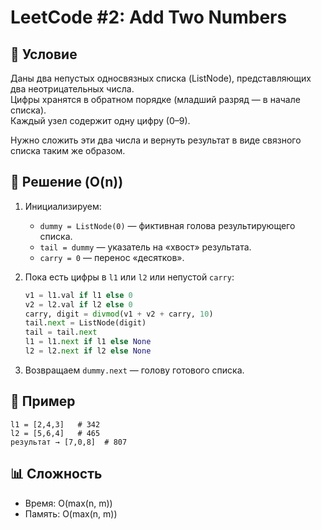 # LeetCode #2: Add Two Numbers

## 📖 Условие

Даны два непустых односвязных списка (ListNode), представляющих два неотрицательных числа.  
Цифры хранятся в обратном порядке (младший разряд — в начале списка).  
Каждый узел содержит одну цифру (0–9).  

Нужно сложить эти два числа и вернуть результат в виде связного списка таким же образом.

## 🚀 Решение (O(n))

1. Инициализируем:
   - `dummy = ListNode(0)` — фиктивная голова результирующего списка.
   - `tail = dummy` — указатель на «хвост» результата.
   - `carry = 0` — перенос «десятков».

2. Пока есть цифры в `l1` или `l2` или непустой `carry`:
   ```python
   v1 = l1.val if l1 else 0
   v2 = l2.val if l2 else 0
   carry, digit = divmod(v1 + v2 + carry, 10)
   tail.next = ListNode(digit)
   tail = tail.next
   l1 = l1.next if l1 else None
   l2 = l2.next if l2 else None
   ```

3. Возвращаем `dummy.next` — голову готового списка.

## 🔢 Пример

```
l1 = [2,4,3]   # 342
l2 = [5,6,4]   # 465
результат → [7,0,8]  # 807
```

## 📊 Сложность

- Время: O(max(n, m))  
- Память: O(max(n, m))
